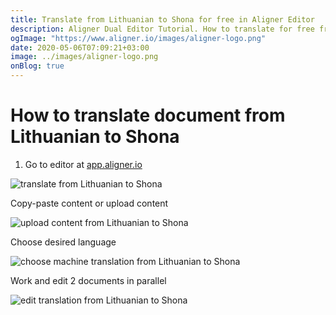 ```yaml
---
title: Translate from Lithuanian to Shona for free in Aligner Editor
description: Aligner Dual Editor Tutorial. How to translate for free from Lithuanian to Shona. Aligner is multilingual document management platform. 
ogImage: "https://www.aligner.io/images/aligner-logo.png"
date: 2020-05-06T07:09:21+03:00
image: ../images/aligner-logo.png
onBlog: true
---
```


# How to translate document from Lithuanian to Shona

1. Go to editor at [app.aligner.io](https://app.aligner.io "Aligner App web page")

![translate from Lithuanian to Shona](../aligner-blank-editor.png "translate from Lithuanian to Shona")

Copy-paste content or upload content

![upload content from Lithuanian to Shona](../aligner-uploaded-document.png "upload content from Lithuanian to Shona")

Choose desired language

![choose machine translation from Lithuanian to Shona](../aligner-language-dropdown.png "choose machine translation from Lithuanian to Shona")

Work and edit 2 documents in parallel

![edit translation from Lithuanian to Shona](../aligner-double-sitded-editor.png "edit translation from Lithuanian to Shona")


